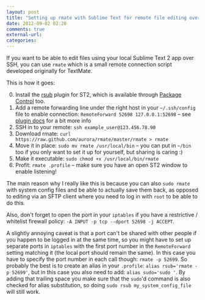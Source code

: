 ```yaml
---
layout: post
title: "Setting up rmate with Sublime Text for remote file editing over SSH"
date: 2012-09-02 02:20
comments: true
external-url: 
categories: 
---
```

If you want to be able to edit files using your local Sublime Text 2 app over SSH, you can use `rmate` which is a small remote connection script developed originally for TextMate.

This is how it goes:

0. Install the [rsub](https://github.com/henrikpersson/rsub) plugin for ST2, which is available through [Package Control](http://wbond.net/sublime_packages/package_control) too.
1. Add a remote forwarding line under the right host in your `~/.ssh/config` file to enable connection: `RemoteForward 52698 127.0.0.1:52698` – see [plugin docs](https://github.com/henrikpersson/rsub#ssh-tunneling) for a bit more info
2. SSH in to your remote: `ssh example_user@123.456.78.90`
3. Download rmate: `curl https://raw.github.com/aurora/rmate/master/rmate > rmate`
4. Move it in place: `sudo mv rmate /usr/local/bin` – you can put in `~/bin` too if you only want to set it up for yourself, but sharing is caring :)
5. Make it executable: `sudo chmod +x /usr/local/bin/rmate`
6. Profit: `rmate .profile` – make sure you have an open ST2 window to enable listening!

The main reason why I really like this is because you can also `sudo rmate` with system config files and be able to actually save them back, as opposed to editing via an SFTP client where you need to log in with `root` to be able to do this.

Also, don't forget to open the port in your `iptables` if you have a restrictive / whitelist firewall policy: `-A INPUT -p tcp --dport 52698 -j ACCEPT`.

A slightly annoying caveat is that a port can't be shared with other people if you happen to be logged in at the same time, so you might have to set up separate ports in `iptables` with the first port number in the `RemoteForward` setting matching it (the local port should remain the same). In this case you have to specify the port number in each call though: `rmate -p 52699`. So probably the best is to create an alias in your `.profile`: `alias rsub='rmate -p 52699'`, but in this case you also need to add: `alias sudo='sudo '`. By adding that trailing space you make sure that the `sudo`'d command is also checked for alias substitution, so doing `sudo rsub my_system_config_file` will still work.